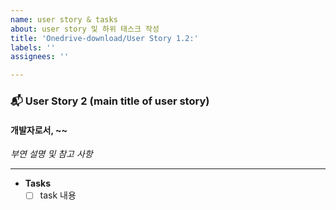 ```yaml
---
name: user story & tasks
about: user story 및 하위 태스크 작성
title: 'Onedrive-download/User Story 1.2:'
labels: ''
assignees: ''

---
```


### 📬 User Story 2 (main title of user story)
#### 개발자로서, ~~
_부연 설명 및 참고 사항_

---
* **Tasks**
  - [ ] task 내용

